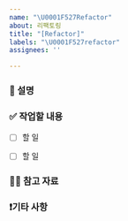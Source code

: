 ```yaml
---
name: "\U0001F527Refactor"
about: 리팩토링
title: "[Refactor]"
labels: "\U0001F527refactor"
assignees: ''

---
```


### 📄 설명
<!-- 새로운 기능에 대한 설명을 작성해 주세요. -->



###  ✅ 작업할 내용
<!-- 할 일을 체크박스 형태로 작성해주세요. -->
  - [ ] 할 일
  - [ ] 할 일



###  🙋🏻 참고 자료
<!-- 참고 자료가 있다면 작성해 주세요. -->



### ❗기타 사항
